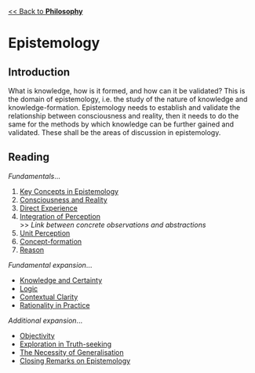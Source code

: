 [<< Back to **Philosophy**](https://pranigopu.github.io/philosophy)

# Epistemology
## Introduction
What is knowledge, how is it formed, and how can it be validated? This is the domain of epistemology, i.e. the study of the nature of knowledge and knowledge-formation. Epistemology needs to establish and validate the relationship between consciousness and reality, then it needs to do the same for the methods by which knowledge can be further gained and validated. These shall be the areas of discussion in epistemology.

## Reading
_Fundamentals_...

1. [Key Concepts in Epistemology](https://pranigopu.github.io/philosophy/epistemology/1-key-concepts-in-epistemology.html)
2. [Consciousness and Reality](https://pranigopu.github.io/philosophy/epistemology/2-consciousness-and-reality.html)
3. [Direct Experience](https://pranigopu.github.io/philosophy/epistemology/3-direct-experience.html)
4. [Integration of Perception](https://pranigopu.github.io/philosophy/epistemology/4-integration-of-perception.html) <br> >> _Link between concrete observations and abstractions_
5. [Unit Perception](https://pranigopu.github.io/philosophy/epistemology/5-unit-perception.html)
6. [Concept-formation](https://pranigopu.github.io/philosophy/epistemology/6-concept-formation.html)
7. [Reason](https://pranigopu.github.io/philosophy/epistemology/7-reason.html)

_Fundamental expansion_...

- [Knowledge and Certainty](https://pranigopu.github.io/philosophy/epistemology/knowledge-and-certainty.html)
- [Logic](https://pranigopu.github.io/philosophy/epistemology/logic)
- [Contextual Clarity](https://pranigopu.github.io/philosophy/epistemology/contextual-clarity.html)
- [Rationality in Practice](https://pranigopu.github.io/philosophy/epistemology/rationality-in-practice)

_Additional expansion_...

- [Objectivity](https://pranigopu.github.io/philosophy/epistemology/objectivity.html)
- [Exploration in Truth-seeking](https://pranigopu.github.io/philosophy/epistemology/exploration-in-truth-seeking.html)
- [The Necessity of Generalisation](https://pranigopu.github.io/philosophy/epistemology/necessity-of-generalisation.html)
- [Closing Remarks on Epistemology](https://pranigopu.github.io/philosophy/epistemology/closing-remarks-on-epistemology.html)